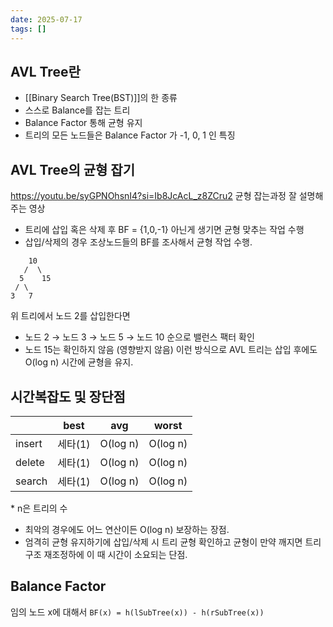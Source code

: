 ```yaml
---
date: 2025-07-17
tags: []
---
```

## AVL Tree란
- [[Binary Search Tree(BST)]]의 한 종류
- 스스로 Balance를 잡는 트리
- Balance Factor 통해 균형 유지
- 트리의 모든 노드들은 Balance Factor 가 -1, 0, 1 인 특징
## AVL Tree의 균형 잡기
https://youtu.be/syGPNOhsnI4?si=Ib8JcAcL_z8ZCru2 균형 잡는과정 잘 설명해주는 영상

- 트리에 삽입 혹은 삭제 후 BF = {1,0,-1} 아닌게 생기면 균형 맞추는 작업 수행
- 삽입/삭제의 경우 조상노드들의 BF를 조사해서 균형 작업 수행.
```
    10
   /  \
  5    15
 / \
3   7
```
위 트리에서 노드 2를 삽입한다면
- 노드 2 → 노드 3 → 노드 5 → 노드 10 순으로 밸런스 팩터 확인
- 노드 15는 확인하지 않음 (영향받지 않음)
이런 방식으로 AVL 트리는 삽입 후에도 O(log n) 시간에 균형을 유지.

## 시간복잡도 및 장단점

|        | best  | avg      | worst    |
| ------ | ----- | -------- | -------- |
| insert | 세타(1) | O(log n) | O(log n) |
| delete | 세타(1) | O(log n) | O(log n) |
| search | 세타(1) | O(log n) | O(log n) |
\* n은 트리의 수
- 최악의 경우에도 어느 연산이든 O(log n) 보장하는 장점.
- 엄격히 균형 유지하기에 삽입/삭제 시 트리 균형 확인하고 균형이 만약 깨지면 트리 구조 재조정하에 이 때 시간이 소요되는 단점.
## Balance Factor
임의 노드 x에 대해서
`BF(x) = h(lSubTree(x)) - h(rSubTree(x))`

